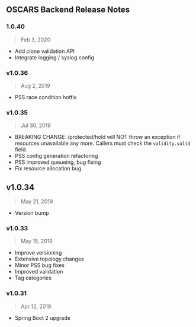 ## OSCARS Backend Release Notes

### 1.0.40
> Feb 3, 2020
- Add clone validation API
- Integrate logging / syslog config 

### v1.0.36
> Aug 2, 2019
- PSS race condition hotfix

### v1.0.35
> Jul 30, 2019
- BREAKING CHANGE: /protected/hold will NOT throw an exception if resources unavailable any more. Callers must check the `validity.valid` field.
- PSS config generation refactoring 
- PSS improved queueing, bug fixing
- Fix resource allocation bug

## v1.0.34
> May 21, 2019
- Version bump

### v1.0.33
> May 15, 2019

- Improve versioning 
- Extensive topology changes
- Minor PSS bug fixes
- Improved validation
- Tag categories

### v1.0.31

> Apr 12, 2019

- Spring Boot 2 upgrade